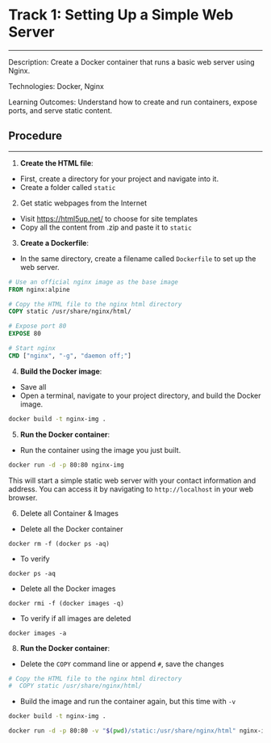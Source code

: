 # Track 1: Setting Up a Simple Web Server
___


Description: Create a Docker container that runs a basic web server using Nginx.

Technologies: Docker, Nginx

Learning Outcomes: Understand how to create and run containers, expose ports, and serve static content.
## Procedure
___
1. **Create the HTML file**:
- First, create a directory for your project and navigate into it.
- Create a folder called `static` 

2. Get static webpages from the Internet
 - Visit https://html5up.net/ to choose for site templates
 - Copy all the content from .zip and paste it to `static`

3. **Create a Dockerfile**:
- In the same directory, create a filename called `Dockerfile` to set up the web server.

```dockerfile
# Use an official nginx image as the base image
FROM nginx:alpine

# Copy the HTML file to the nginx html directory
COPY static /usr/share/nginx/html/

# Expose port 80
EXPOSE 80

# Start nginx
CMD ["nginx", "-g", "daemon off;"]
```

4. **Build the Docker image**:
- Save all 
- Open a terminal, navigate to your project directory, and build the Docker image.

```sh
docker build -t nginx-img .
```

5. **Run the Docker container**:
- Run the container using the image you just built.

```sh
docker run -d -p 80:80 nginx-img
```

This will start a simple static web server with your contact information and address. You can access it by navigating to `http://localhost` in your web browser.

6. Delete all Container & Images
- Delete all the Docker container
```
docker rm -f (docker ps -aq)
```
- To verify
```
docker ps -aq
```
- Delete all the Docker images
```
docker rmi -f (docker images -q)
```
- To verify if all images are deleted
```
docker images -a
```

8. **Run the Docker container**:
- Delete the `COPY` command line or append `#`, save the changes

```Dockerfile
# Copy the HTML file to the nginx html directory
#  COPY static /usr/share/nginx/html/
```
- Build the image and run the container again, but this time with `-v`

```sh
docker build -t nginx-img .
```

```sh
docker run -d -p 80:80 -v "$(pwd)/static:/usr/share/nginx/html" nginx-img
```
